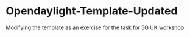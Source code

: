 # Opendaylight-Template-Updated
Modifying the template as an exercise for the task for 5G UK workshop
